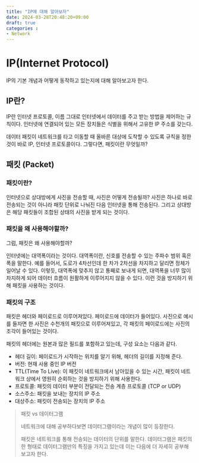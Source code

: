 ```yaml
---
title: "IP에 대해 알아보자"
date: 2024-03-28T20:48:20+09:00
draft: true
categories :
- Network
---
```


# IP(Internet Protocol)
IP의 기본 개념과 어떻게 동작하고 있는지에 대해 알아보고자 한다.

## IP란?
IP란 인터넷 프로토콜, 이름 그대로 인터넷에서 데이터를 주고 받는 방법을 제어하는 규칙이다. 인터넷에 연결되어 있는 모든 장치들은 식별을 위해서 고유한 IP 주소를 갖는다.

데이터 패킷이 네트워크를 타고 이동할 때 올바른 대상에 도착할 수 있도록 규칙을 정한 것이 바로 IP, 인터넷 프로토콜이다.
그렇다면, 패킷이란 무엇일까?

## 패킷 (Packet)
### 패킷이란?
인터넷으로 상대방에게 사진을 전송할 때, 사진은 어떻게 전송될까? 사진은 하나로 바로 전송되는 것이 아니라 패킷 단위로 나눠진 다음 인터넷을 통해 전송된다. 그리고 상대방은 해당 패킷들이 조합된 상태의 사진을 받게 되는 것이다.

### 패킷을 왜 사용해야할까?
그럼, 패킷은 왜 사용해야할까?

인터넷에는 대역폭이라는 것이다. 대역폭이란, 신호를 전송할 수 있는 주파수 범위 혹은 폭을 말한다. 예를 들어서, 도로가 4차선인데 한 차가 2차선을 차지하고 달리면 정체가 일어날 수 있다.
이렇듯, 대역폭에 맞추지 않고 통째로 보내게 되면, 대역폭을 너무 많이 차지하게 되어 데이터 흐름이 원활하게 이루어지지 않을 수 있다. 이런 것을 방지하기 위해 패킷을 사용하는 것이다.

### 패킷의 구조
패킷은 헤더와 페이로드로 이루어져있다. 페이로드에 데이터가 들어있다. 사진으로 예시를 들자면 한 사진은 수천개의 패킷으로 이루어져있고, 각 패킷의 페이로드에는 사진의 조각이 들어있는 것이다.

패킷의 헤더에는 원본과 많은 필드를 포함하고 있는데, 구성 요소는 다음과 같다.

- 헤더 길이: 페이로드가 시작하는 위치를 알기 위해, 헤더의 길이를 지정해 준다.
- 버전: 현재 사용 중인 IP 버전
- TTL(Time To Live): 이 패킷이 네트워크에서 남아있을 수 있는 시간, 패킷이 네트워크 상에서 영원히 순회하는 것을 방지하기 위해 사용한다.
- 프로토콜: 패킷의 데이터 부분이 전달되는 전송 계층 프로토콜 (TCP or UDP)
- 소스주소: 패킷을 보내는 장치의 IP 주소
- 대상주소: 패킷이 전송되는 장치의 IP 주소

> 패킷 vs 데이터그램
> 
> 네트워크에 대해 공부하다보면 데이터그램이라는 개념이 많이 등장한다.
> 
> 패킷은 네트워크를 통해 전송되는 데이터의 단위를 말한다. 데이터그램은 패킷의 한 형태로 데이터그램만의 특징을 가지고 있는데 이는 다음에 더 자세히 공부해보고자 한다.